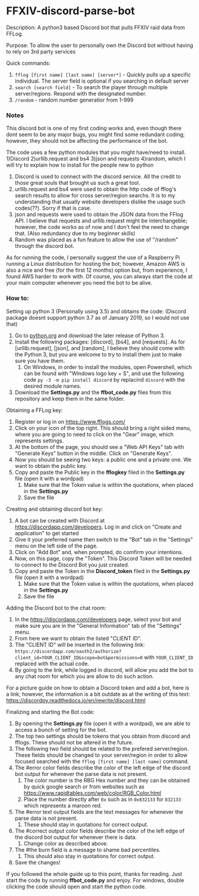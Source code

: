# FFXIV-discord-parse-bot

Description: A python3 based Discord bot that pulls FFXIV raid data from FFLog.

Purpose: To allow the user to personally own the Discord bot without having to rely on 3rd party services

Quick commands:
1) `fflog [first name] [last name] [server*]` - Quickly pulls up a specific individual. The server field is optional if you searching in default server
2) `search [search field]` - To search the player through multiple server/regions. Respond with the designated number.
3) `/random` - random number generatior from 1-999

### Notes
This discord bot is one of my first coding works and, even though there dont seem to be any major bugs, 
you might find some redundant coding; however, they should not be affecting the performance of the bot.

The code uses a few python modules that you might have/need to install. 1)Discord 2)urllib.request and bs4 
3)json and requests 4)random, which I will try to explain how to install for the people new to python

1) Discord is used to connect with the discord service. All the credit to those great souls that brought us such a great tool.
2) urllib.request and bs4 were used to obtain the http code of fflog's search results to allow for cross server/region searchs.
It is to my understanding that usually website developers dislike the usage such codes(??). Sorry if that is case.
3) json and requests were used to obtain the JSON data from the FFlog API. I believe that requests and urllib.request might be interchangeble;
however, the code works as of now and I don't feel the need to change that. (Also redundancy due to my beginner skills)
4) Random was placed as a fun feature to allow the use of "/random" through the discord bot.

As for running the code, I personally suggest the use of a Raspberry Pi running a Linux distribution for hosting the bot; 
however, Amazon AWS is also a nice and free (for the first 12 months) option but, from experience, I found AWS harder to work with.
Of course, you can always start the code at your main computer whenever you need the bot to be alive.

### How to:
Setting up python 3 (Personally using 3.5) and obtains the code: (Discord package doesnt support python 3.7 as of January 2019, so I would not use that)
1. Go to [python.org](http://python.org) and download the later release of Python 3.
1. Install the following packages: [discord], [bs4], and [requests]. As for [urllib.request], [json], and [random], I believe they should come with the Python 3, but you are welcome to try to install them just to make sure you have them. 
    1. On Windows, in order to install the modules, open Powershell, which can be found with "Windows logo key + S", and use the following code `py -3 -m pip install discord` by replacind `discord` with the desired module names.
1. Download the **Settings.py** and the **ffbot_code.py** files from this repository and keep them in the same folder.
    
Obtaining a FFLog key:
1. Register or log in on https://www.fflogs.com/
1. Click on your icon of the top right. This should bring a right sided menu, where you are going to need to click on the "Gear" image, which represents settings.
1. At the bottom of the page, you should see a "Web API Keys" tab with "Generate Keys" button in the middle. Click on "Generate Keys".
1. Now you should be seeing two keys: a public one and a private one. We want to obtain the public key.
1. Copy and paste the Public key in the **fflogkey** filed in the **Settings.py** file (open it with a wordpad)
    1. Make sure that the Token value is within the quotations, when placed in the **Settings.py**
    1. Save the file

    
Creating and obtaining discord bot key:
1. A bot can be created with Discord at https://discordapp.com/developers. Log in and click on "Create and application" to get started
1. Give it your preferred name then switch to the "Bot" tab in the "Settings" menu on the left side of the page.
1. Click on "Add Bot" and, when prompted,  do comfirm your intentions.
1. Now, on this page, copy the "Token". This Discord Token will be needed to connect to the Discord Bot you just created.
1. Copy and paste the Token in the **Discord_token** filed in the **Settings.py** file (open it with a wordpad)
    1. Make sure that the Token value is within the quotations, when placed in the **Settings.py**
    1. Save the file
    
Adding the Discord bot to the chat room:
1. In the https://discordapp.com/developers page, select your bot and make sure you are in the "General Information" tab of the "Settings" menu.
1. From here we want to obtain the listed "CLIENT ID".
1. The "CLIENT ID" will be inserted in the following link: `https://discordapp.com/oauth2/authorize?client_id=YOUR_CLIENT_ID&scope=bot&permissions=0` with `YOUR_CLIENT_ID` replaced with the actual code.
1. By going to the link, while logged in discord, will allow you add the bot to any chat room for which you are allow to do such action.

For a picture guide on how to obtain a Discord token and add a bot, here is a link; however, the information is a bit outdate as at the writing of this text: https://discordpy.readthedocs.io/en/rewrite/discord.html

Finalizing and starting the Bot code:
1. By opening the **Settings.py** file (open it with a wordpad), we are able to access a bunch of setting for the bot.
1. The top two settings should be tokens that you obtain from discord and fflogs. These should not be altered in the future.
1. The following two field should be related to the prefered server/region. These fields should be changed to your server/region in order to allow focused searched with the `fflog [first name] [last name]` command.
1. The #error color fields describe the color of the left edge of the discord bot output for whenever the parse data is not present.
    1. The color number is the RBG Hex number and they can be obtained by quick google search or from websites such as https://www.rapidtables.com/web/color/RGB_Color.html
    1. Place the number directly after `0x` such as in `0x832133` for `832133` which represents a maroon red.
1. The #error text output fields are the text messages for whenever the parse data is not present. 
    1. These should stay in quotations for correct output.
1. The #correct output color fields describe the color of the left edge of the discord bot output for whenever there is data.
    1. Change color as described above.
1. The #the burn field is a message to shame bad percentiles.
    1. This should also stay in quotations for correct output.
1. Save the changes!
    
If you followed the whole guide up to this point, thanks for reading. Just start the code by running **ffbot_code.py** and enjoy. For windows, double clicking the code should open and start the python code.
